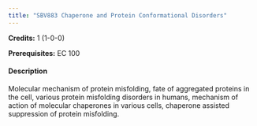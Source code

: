 ```yaml
---
title: "SBV883 Chaperone and Protein Conformational Disorders"
---
```

**Credits:** 1 (1-0-0)

**Prerequisites:** EC 100

#### Description
Molecular mechanism of protein misfolding, fate of aggregated proteins in the cell, various protein misfolding disorders in humans, mechanism of action of molecular chaperones in various cells, chaperone assisted suppression of protein misfolding.